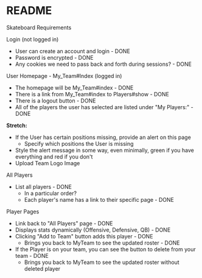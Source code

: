 # README

Skateboard Requirements

Login (not logged in)
- User can create an account and login - DONE
- Password is encrypted - DONE
- Any cookies we need to pass back and forth during sessions? - DONE

User Homepage - My_Team#Index (logged in)
- The homepage will be My_Team#index - DONE
- There is a link from My_Team#index to Players#show - DONE
- There is a logout button - DONE
- All of the players the user has selected are listed under "My Players:" - DONE

****Stretch:****
- If the User has certain positions missing, provide an alert on this page
  - Specify which positions the User is missing
- Style the alert message in some way, even minimally,
  green if you have everything and red if you don't
- Upload Team Logo Image

All Players
- List all players - DONE
  - In a particular order?
  - Each player's name has a link to their specific page - DONE

Player Pages
- Link back to "All Players" page - DONE
- Displays stats dynamically (Offensive, Defensive, QB) - DONE
- Clicking "Add to Team" button adds this player - DONE
  - Brings you back to MyTeam to see the updated roster - DONE
- If the Player is on your team, you can see the button to delete from your team - DONE
  - Brings you back to MyTeam to see the updated roster without deleted player
